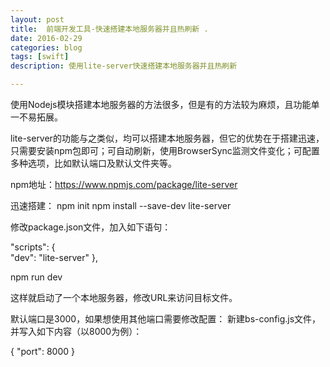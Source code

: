```yaml
---
layout: post
title:  前端开发工具-快速搭建本地服务器并且热刷新 .
date: 2016-02-29
categories: blog
tags: [swift]
description: 使用lite-server快速搭建本地服务器并且热刷新

---
```


使用Nodejs模块搭建本地服务器的方法很多，但是有的方法较为麻烦，且功能单一不易拓展。

lite-server的功能与之类似，均可以搭建本地服务器，但它的优势在于搭建迅速，只需要安装npm包即可；可自动刷新，使用BrowserSync监测文件变化；可配置多种选项，比如默认端口及默认文件夹等。

npm地址：https://www.npmjs.com/package/lite-server

迅速搭建： 
npm init 
npm install --save-dev lite-server

修改package.json文件，加入如下语句：

"scripts": {    
   "dev": "lite-server"
 },

npm run dev

这样就启动了一个本地服务器，修改URL来访问目标文件。

默认端口是3000，如果想使用其他端口需要修改配置： 
新建bs-config.js文件，并写入如下内容（以8000为例）：

{
  "port": 8000
}
